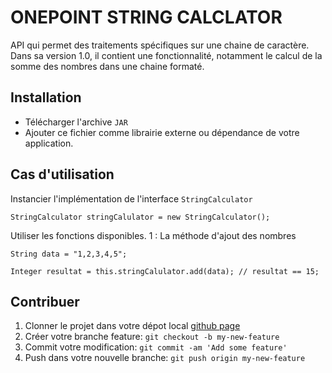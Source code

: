 # ONEPOINT STRING CALCLATOR
API qui permet des traitements spécifiques sur une chaine de caractère.
Dans sa version 1.0, il contient une fonctionnalité, notamment le calcul de la somme des nombres dans une chaine formaté.

## Installation
* Télécharger l'archive `JAR`
* Ajouter ce fichier comme librairie externe ou dépendance de votre application.
## Cas d'utilisation
Instancier l'implémentation de l'interface `StringCalculator`

`StringCalculator stringCalulator = new StringCalculator();`

Utiliser les fonctions disponibles.
1 : La méthode d'ajout des nombres

`String data = "1,2,3,4,5";`

`Integer resultat = this.stringCalulator.add(data); // resultat == 15;`

## Contribuer
1. Clonner le projet dans votre dépot local [github page](https://github.com/Rovanantenaina/technical-test-elie)
2. Créer votre branche feature: `git checkout -b my-new-feature`
3. Commit votre modification: `git commit -am 'Add some feature'`
4. Push dans votre nouvelle branche: `git push origin my-new-feature`